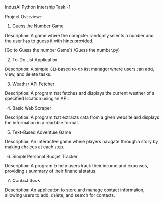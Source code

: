 IndusAi Python Intership Task:-1

Project Overview:-

1. Guess the Number Game
   
Description: A game where the computer randomly selects a number and the user has to guess it with hints provided.

[Go to Guess the number Game](./Guess the number.py)


2. To-Do List Application
 
Description: A simple CLI-based to-do list manager where users can add, view, and delete tasks.

3. Weather API Fetcher
 
Description: A program that fetches and displays the current weather of a specified location using an API.

4. Basic Web Scraper

Description: A program that extracts data from a given website and displays the information in a readable format.

5. Text-Based Adventure Game

Description: An interactive game where players navigate through a story by making choices at each step.

6. Simple Personal Budget Tracker

Description: A program to help users track their income and expenses, providing a summary of their financial status.

7. Contact Book
   
Description: An application to store and manage contact information, allowing users to add, delete, and search for contacts.

